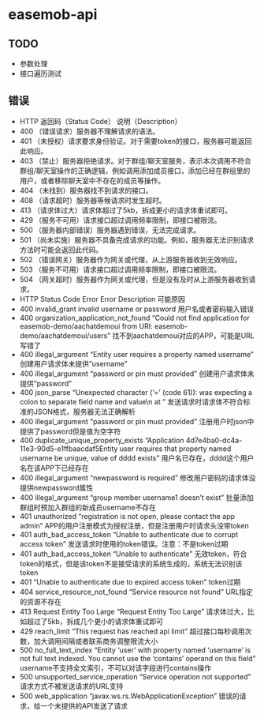 # easemob-api

## TODO
- 参数处理
- 接口遍历测试


## 错误
- HTTP 返回码（Status Code）	说明（Description）
- 400	（错误请求）服务器不理解请求的语法。
- 401	（未授权）请求要求身份验证。对于需要token的接口，服务器可能返回此响应。
- 403	（禁止）服务器拒绝请求。对于群组/聊天室服务，表示本次调用不符合群组/聊天室操作的正确逻辑，例如调用添加成员接口，添加已经在群组里的用户，或者移除聊天室中不存在的成员等操作。
- 404	（未找到）服务器找不到请求的接口。
- 408	（请求超时）服务器等候请求时发生超时。
- 413	（请求体过大）请求体超过了5kb，拆成更小的请求体重试即可。
- 429	（服务不可用）请求接口超过调用频率限制，即接口被限流。
- 500	（服务器内部错误）服务器遇到错误，无法完成请求。
- 501	（尚未实施）服务器不具备完成请求的功能。例如，服务器无法识别请求方法时可能会返回此代码。
- 502	（错误网关）服务器作为网关或代理，从上游服务器收到无效响应。
- 503	（服务不可用）请求接口超过调用频率限制，即接口被限流。
- 504	（网关超时）服务器作为网关或代理，但是没有及时从上游服务器收到请求。
- HTTP Status Code	Error	Error Description	可能原因
- 400	invalid_grant	invalid username or password	用户名或者密码输入错误
- 400	organization_application_not_found	“Could not find application for easemob-demo/aachatdemoui from URI: easemob-demo/aachatdemoui/users”	找不到aachatdemoui对应的APP，可能是URL写错了
- 400	illegal_argument	“Entity user requires a property named username”	创建用户请求体未提供”username”
- 400	illegal_argument	“password or pin must provided”	创建用户请求体未提供”password”
- 400	json_parse	“Unexpected character (‘=’ (code 61)): was expecting a colon to separate field name and value\n at ”	发送请求时请求体不符合标准的JSON格式，服务器无法正确解析
- 400	illegal_argument	“password or pin must provided”	注册用户时json中提供了password但是值为空字符
- 400	duplicate_unique_property_exists	“Application 4d7e4ba0-dc4a-11e3-90d5-e1ffbaacdaf5Entity user requires that property named username be unique, value of dddd exists”	用户名已存在，dddd这个用户名在该APP下已经存在
- 400	illegal_argument	“newpassword is required”	修改用户密码的请求体没提供newpassword属性
- 400	illegal_argument	“group member username1 doesn’t exist”	批量添加群组时预加入群组的新成员username不存在
- 401	unauthorized	“registration is not open, please contact the app admin”	APP的用户注册模式为授权注册，但是注册用户时请求头没带token
- 401	auth_bad_access_token	“Unable to authenticate due to corrupt access token”	发送请求时使用的token错误。注意：不是token过期
- 401	auth_bad_access_token	“Unable to authenticate”	无效token，符合token的格式，但是该token不是接受请求的系统生成的，系统无法识别该token
- 401 “Unable to authenticate due to expired access token”	token过期
- 404	service_resource_not_found	“Service resource not found”	URL指定的资源不存在
- 413	Request Entity Too Large	“Request Entity Too Large”	请求体过大，比如超过了5kb，拆成几个更小的请求体重试即可
- 429	reach_limit	“This request has reached api limit”	超过接口每秒调用次数，加大调用间隔或者联系商务调整限流大小
- 500	no_full_text_index	“Entity ‘user’ with property named ‘username’ is not full text indexed. You cannot use the ‘contains’ operand on this field”	username不支持全文索引，不可以对该字段进行contains操作
- 500	unsupported_service_operation	“Service operation not supported”	请求方式不被发送请求的URL支持
- 500	web_application	“javax.ws.rs.WebApplicationException”	错误的请求，给一个未提供的API发送了请求